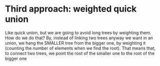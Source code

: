 # Third approach: weighted quick union

Like quick union, but we are going to avoid long trees by weighting them. How do we do that? By, instead of linking 
two trees anyway we want in an union, we hang the SMALLER tree from the bigger one, by weighting it (counting the number
of elements when we find the root).
That means that, to connect two trees, we point the root of the smaller one to the root of the bigger one